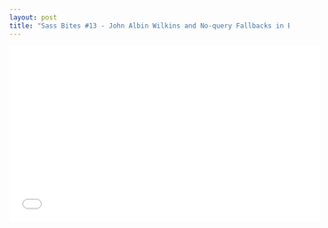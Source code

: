 ```yaml
---
layout: post
title: "Sass Bites #13 - John Albin Wilkins and No-query Fallbacks in Breakpoint"
---
```


<iframe width='560' height='315' src='//www.youtube.com/embed/nM8bRUJpuAo' frameborder='0' allowfullscreen></iframe>